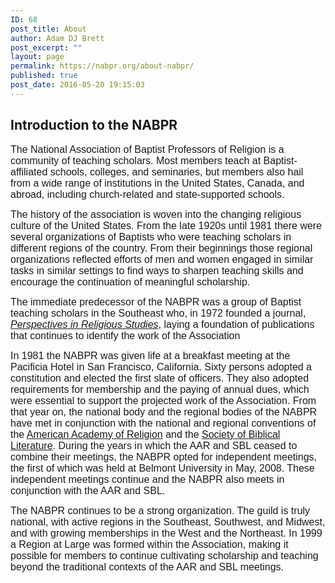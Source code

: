 ```yaml
---
ID: 68
post_title: About
author: Adam DJ Brett
post_excerpt: ""
layout: page
permalink: https://nabpr.org/about-nabpr/
published: true
post_date: 2016-05-20 19:15:03
---
```

<h2 id="sites-page-title-header" align="left"><span id="sites-page-title" dir="ltr" tabindex="-1">Introduction to the NABPR</span></h2>

<span style="font-family: Arial, Helvetica, sans-serif; font-size: medium;">The National Association of Baptist Professors of Religion is a community of teaching scholars. Most members teach at Baptist-affiliated schools, colleges, and seminaries, but members also hail from a wide range of institutions in the United States, Canada, and abroad, including church-related and state-supported schools.</span>

<span style="font-family: Arial, Helvetica, sans-serif; font-size: medium;">The history of the association is woven into the changing religious culture of the United States. From the late 1920s until 1981 there were several organizations of Baptists who were teaching scholars in different regions of the country. From their beginnings those regional organizations reflected efforts of men and women engaged in similar tasks in similar settings to find ways to sharpen teaching skills and encourage the continuation of meaningful scholarship.</span>

<span style="font-family: Arial, Helvetica, sans-serif; font-size: medium;">The immediate predecessor of the NABPR was a group of Baptist teaching scholars in the Southeast who, in 1972 founded a journal, <i><a href="http://baylor.edu/prs" hreflang="en">Perspectives in Religious Studies</a></i>, laying a foundation of publications that continues to identify the work of the Association</span>

<span style="font-family: Arial, Helvetica, sans-serif; font-size: medium;">In 1981 the NABPR was given life at a breakfast meeting at the Pacificia Hotel in San Francisco, California. Sixty persons adopted a constitution and elected the first slate of officers. They also adopted requirements for membership and the paying of annual dues, which were essential to support the projected work of the Association. From that year on, the national body and the regional bodies of the NABPR have met in conjunction with the national and regional conventions of the <a href="http://www.aar-site.org/" hreflang="en">American Academy of Religion</a> and the <a href="http://www.sbl-site.org/" hreflang="en">Society of Biblical Literature</a>. During the years in which the AAR and SBL ceased to combine their meetings, the NABPR opted for independent meetings, the first of which was held at Belmont University in May, 2008. These independent meetings continue and the NABPR also meets in conjunction with the AAR and SBL.
</span>

<span style="font-family: Arial, Helvetica, sans-serif; font-size: medium;">The NABPR continues to be a strong organization. The guild is truly national, with active regions in the Southeast, Southwest, and Midwest, and with growing memberships in the West and the Northeast. In 1999 a Region at Large was formed within the Association, making it possible for members to continue cultivating scholarship and teaching beyond the traditional contexts of the AAR and SBL meetings.</span>

&nbsp;